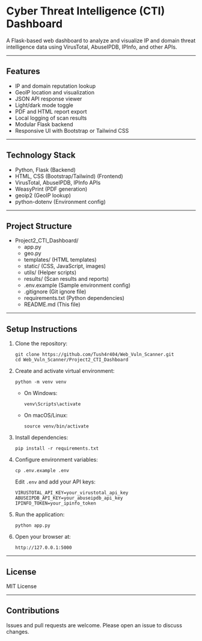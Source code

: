 # Cyber Threat Intelligence (CTI) Dashboard

A Flask-based web dashboard to analyze and visualize IP and domain threat intelligence data using VirusTotal, AbuseIPDB, IPInfo, and other APIs.

---

## Features

- IP and domain reputation lookup  
- GeoIP location and visualization  
- JSON API response viewer  
- Light/dark mode toggle  
- PDF and HTML report export  
- Local logging of scan results  
- Modular Flask backend  
- Responsive UI with Bootstrap or Tailwind CSS  

---

## Technology Stack

- Python, Flask (Backend)  
- HTML, CSS (Bootstrap/Tailwind) (Frontend)  
- VirusTotal, AbuseIPDB, IPInfo APIs  
- WeasyPrint (PDF generation)  
- geoip2 (GeoIP lookup)  
- python-dotenv (Environment config)  

---

## Project Structure

- Project2_CTI_Dashboard/
  - app.py
  - geo.py
  - templates/      (HTML templates)
  - static/         (CSS, JavaScript, images)
  - utils/          (Helper scripts)
  - results/        (Scan results and reports)
  - .env.example    (Sample environment config)
  - .gitignore      (Git ignore file)
  - requirements.txt (Python dependencies)
  - README.md       (This file)

---

## Setup Instructions

1. Clone the repository:

       git clone https://github.com/Tush4r404/Web_Vuln_Scanner.git
       cd Web_Vuln_Scanner/Project2_CTI_Dashboard

2. Create and activate virtual environment:

       python -m venv venv

   - On Windows:

         venv\Scripts\activate

   - On macOS/Linux:

         source venv/bin/activate

3. Install dependencies:

       pip install -r requirements.txt

4. Configure environment variables:

       cp .env.example .env

   Edit `.env` and add your API keys:

       VIRUSTOTAL_API_KEY=your_virustotal_api_key
       ABUSEIPDB_API_KEY=your_abuseipdb_api_key
       IPINFO_TOKEN=your_ipinfo_token

5. Run the application:

       python app.py

6. Open your browser at:

       http://127.0.0.1:5000

---

## License

MIT License

---

## Contributions

Issues and pull requests are welcome. Please open an issue to discuss changes.
